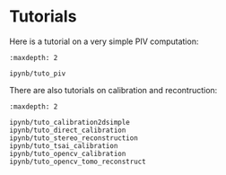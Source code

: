 # Tutorials

Here is a tutorial on a very simple PIV computation:

```{toctree}
:maxdepth: 2

ipynb/tuto_piv
```

There are also tutorials on calibration and recontruction:

```{toctree}
:maxdepth: 2

ipynb/tuto_calibration2dsimple
ipynb/tuto_direct_calibration
ipynb/tuto_stereo_reconstruction
ipynb/tuto_tsai_calibration
ipynb/tuto_opencv_calibration
ipynb/tuto_opencv_tomo_reconstruct
```
